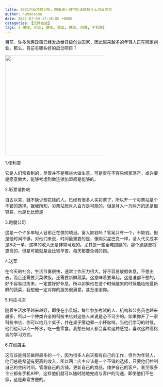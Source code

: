 ```yaml
---
title: 2021创业项目分析，四五线小城市应该选择什么创业项目
author: huhansome
date: 2021-07-09 17:38:00 +0800
categories: [流弊技能]
tags: [ 赚钱, 创业, 赚钱, 致富, 兼职, 网赚, 手机赚]
---
```



目前，许多优惠政策已经发放给县级创业国家，因此越来越多的年轻人正在回家创业。那么，目前有哪些好的启动项目？

<img src="http://www.jinduoxia.com.cn/d/file/2020-01-28/44001dbcd4761a509bdd12e25d71f822.jpg" style="width: 330px; height: 330px;"/>

1.便利店

它是人们常看到的，尽管并不是哪些大做生意，可是贵在不容易倾家荡产，或许要是愿意做大，能够考虑到做连锁加盟都是能够的。

2.彩票销售站

自古以来，就不缺少想花钱的人。已经有很多人买彩票了，所以开一个彩票站是个不错的选择。据我所知，彩票站想月入百万是可能的，但是月入一万两万的还是很容易，也是比比皆是

3.跑腿公司

这是一个许多年轻人目前正在做的项目。富人缺钱吗？答案只有一个，不缺钱。但是他时间不够。对他们来说，时间最重要的是，像购买星巴克一样，请人代买成本是8块一单，这样的收入还是非常可观的。尤其是一些全城跑腿的，那个跑腿费将更高的，但是可能就是会比较辛苦，每天都要全城的跑。

4.送菜

在今天的社会，生活节奏很快，通常工作压力很大，好不容易放假休息，不想出去，而且还需要买菜做饭，还需要新鲜蔬菜，这意味着要早起，这是谁都不想的，好不容易过周末，一定要好好休息，所以如果他在这个时候醒来的时候能给他最新鲜的蔬菜，我想他一定对你的服务很满意，甚至谢谢你。

5.科技书店

随着生活水平越来越好，即使在小县城，每年参加考试的人、机构和公务员也越来越多，所以一个种类齐全的科技书店对这些人来说是必不可少的。如果你开了一家科技书店，你可以给几个桌子，并在桌子旁边煮一小杯咖啡。当他们学习的时候，他们也可以点一杯水，吃一些零食。我想任何人都会喜欢这种感觉，喜欢这种高格调的学习方式。

6.在线店主

这应该是目前做得最多的一个，因为很多人白天都有自己的工作，但作为年轻人，他们总是希望有更高的收入，所以网上店主应该是一个不错的选择，只要他们控制自己的空闲时间，管理自己的店铺，更新自己的商品，维护自己的客户，甚至很多企业都有手机APP，这样他们就可以随时随地完成与客户的沟通，即使他们不在家，这是非常方便的。